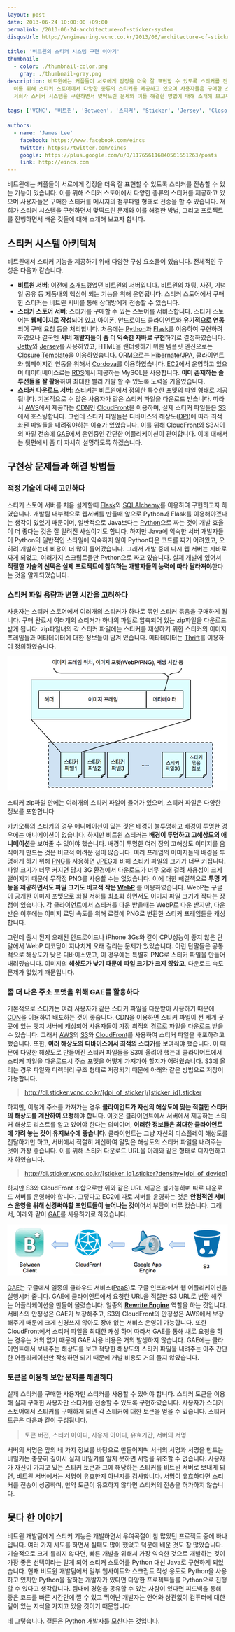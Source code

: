 ```yaml
---
layout: post
date: 2013-06-24 10:00:00 +09:00
permalink: /2013-06-24-architecture-of-sticker-system
disqusUrl: http://engineering.vcnc.co.kr/2013/06/architecture-of-sticker-system/

title: '비트윈의 스티커 시스템 구현 이야기'
thumbnail:
  - color: ./thumbnail-color.png
    gray: ./thumbnail-gray.png
description: 비트윈에는 커플들이 서로에게 감정을 더욱 잘 표현할 수 있도록 스티커를 전송할 수 있는 기능이 있습니다.
  이를 위해 스티커 스토어에서 다양한 종류의 스티커를 제공하고 있으며 사용자들은 구매한 스티커를 메시지의 첨부파일 형태로 전송을 할 수 있습니다.
  저희가 스티커 시스템을 구현하면서 맞딱드린 문제와 이를 해결한 방법에 대해 소개해 보고자 합니다.

tags: ['VCNC', '비트윈', 'Between', '스티커', 'Sticker', 'Jersey', 'Closore Template', 'GAE', 'WebP']

authors:
  - name: 'James Lee'
    facebook: https://www.facebook.com/eincs
    twitter: https://twitter.com/eincs
    google: https://plus.google.com/u/0/117656116840561651263/posts
    link: http://eincs.com
---
```


비트윈에는 커플들이 서로에게 감정을 더욱 잘 표현할 수 있도록 스티커를 전송할 수 있는 기능이 있습니다.
이를 위해 스티커 스토어에서 다양한 종류의 스티커를 제공하고 있으며 사용자들은 구매한 스티커를 메시지의 첨부파일 형태로 전송을 할 수 있습니다.
저희가 스티커 시스템을 구현하면서 맞딱드린 문제와 이를 해결한 방법, 그리고 프로젝트를 진행하면서 배운 것들에 대해 소개해 보고자 합니다.

## 스티커 시스템 아키텍처

비트윈에서 스티커 기능을 제공하기 위해 다양한 구성 요소들이 있습니다. 전체적인 구성은 다음과 같습니다.

- **[비트윈 서버]**: [이전에 소개드렸었던 비트윈의 서버][비트윈 서버]입니다. 비트윈의 채팅, 사진, 기념일 공유 등 제품내의 핵심이 되는 기능을 위해 운영됩니다.
  스티커 스토어에서 구매한 스티커는 비트윈 서버를 통해 상대방에게 전송할 수 있습니다.
- **스티커 스토어 서버**: 스티커를 구매할 수 있는 스토어를 서비스합니다.
  스티커 스토어는 **웹페이지로 작성**되어 있고 아이폰, 안드로이드 클라이언트와 **유기적으로 연동**되어 구매 요청 등을 처리합니다.
  처음에는 [Python]과 [Flask]를 이용하여 구현하려 하였으나 결국엔 **서버 개발자들이 좀 더 익숙한 자바로 구현**하기로 결정하였습니다.
  [Jetty]와 [Jersey]를 사용하였고, HTML을 랜더링하기 위한 템플릿 엔진으로는 [Closure Template]을 이용하였습니다.
  ORM으로는 [Hibernate]/[JPA], 클라이언트와 웹페이지간 연동을 위해서 [Cordova]를 이용하였습니다.
  [EC2]에서 운영하고 있으며 데이터베이스로는 [RDS]에서 제공하는 MySQL을 사용합니다.
  **이미 존재하는 솔루션들을 잘 활용**하여 최대한 빨리 개발 할 수 있도록 노력을 기울였습니다.
- **스티커 다운로드 서버**: 스티커는 비트윈에서 정의한 특수한 포맷의 파일 형태로 제공됩니다. 기본적으로 수 많은 사용자가 같은 스티커 파일을 다운로드 받습니다.
  따라서 [AWS]에서 제공하는 [CDN]인 [CloudFront]을 이용하며, 실제 스티커 파일들은 [S3]에서 호스팅합니다.
  그런데 스티커 파일들은 디바이스의 해상도([DPI])에 따라 최적화된 파일들을 내려줘야하는 이슈가 있었습니다.
  이를 위해 CloudFront와 S3사이의 파일 전송에 [GAE]에서 운영중인 간단한 어플리케이션이 관여합니다.
  이에 대해서는 뒷편에서 좀 더 자세히 설명하도록 하겠습니다.

## 구현상 문제들과 해결 방법들

### 적정 기술에 대해 고민하다

스티커 스토어 서버를 처음 설계할때 [Flask]와 [SQLAlchemy]를 이용하여 구현하고자 하였습니다.
개발팀 내부적으로 웹서버를 만들때 앞으로 Python과 Flask를 이용해야겠다는 생각이 있었기 때문이며,
일반적으로 Java보다는 [Python]으로 짜는 것이 개발 효율이 더 좋다는 것은 잘 알려진 사실이기도 합니다.
하지만 Java에 익숙한 서버 개발자들이 Python의 일반적인 스타일에 익숙하지 않아 Python다운 코드를 짜기 어려웠고, 오히려 개발하는데 비용이 더 많이 들어갔습니다.
그래서 개발 중에 다시 웹 서버는 자바로 짜게 되었고, 여러가지 스크립트들만 Python으로 짜고 있습니다.
실제 개발에 있어서 **적절한 기술의 선택은 실제 프로젝트에 참여하는 개발자들의 능력에 따라 달라져야**한다는 것을 알게되었습니다.

### 스티커 파일 용량과 변환 시간을 고려하다

사용자는 스티커 스토어에서 여러개의 스티커가 하나로 묶인 스티커 묶음을 구매하게 됩니다. 구매 완료시 여러개의 스티커가 하나의 파일로 압축되어 있는 zip파일을 다운로드 받게 됩니다.
zip파일내의 각 스티커 파일에는 스티커를 재생하기 위한 스티커의 이미지 프레임들과 메타데이터에 대한 정보들이 담겨 있습니다. 메타데이터는 [Thrift]를 이용하여 정의하였습니다.

![StickerFormat]

<figcaption>스티커 zip파일 안에는 여러개의  스티커 파일이 들어가 있으며, 스티커 파일은 다양한 정보를 포함합니다</figcaption>

카카오톡의 스티커의 경우 애니메이션이 있는 것은 배경이 불투명하고 배경이 투명한 경우에는 애니메이션이 없습니다.
하지만 비트윈 스티커는 **배경이 투명하고 고해상도의 애니메이션**을 보여줄 수 있어야 했습니다.
배경이 투명한 여러 장의 고해상도 이미지를 움직이게 만드는 것은 비교적 어려운 점이 많습니다.
여러 프레임의 이미지들의 배경을 투명하게 하기 위해 [PNG]를 사용하면 [JPEG]에 비해 스티커 파일의 크기가 너무 커집니다.
파일 크기가 너무 커지면 당시 3G 환경에서 다운로드가 너무 오래 걸려 사용성이 크게 떨어지기 때문에 무작정 PNG를 사용할 수는 없었습니다.
이에 대한 해결책으로 **투명 기능을 제공하면서도 파일 크기도 비교적 작은 [WebP]** 를 이용하였습니다.
WebP는 구글이 공개한 이미지 포맷으로 화질 저하를 최소화 하면서도 이미지 파일 크기가 작다는 장점이 있습니다.
각 클라이언트에서 스티커를 다운 받을때는 WebP로 다운 받지만, 다운 받은 이후에는 이미지 로딩 속도를 위해 로컬에 PNG로 변환한 스티커 프레임들을 캐싱합니다.

그런데 출시 된지 오래된 안드로이드나 iPhone 3Gs와 같이 CPU성능이 좋지 않은 단말에서 WebP 디코딩이 지나치게 오래 걸리는 문제가 있었습니다.
이런 단말들은 공통적으로 해상도가 낮은 디바이스였고, 이 경우에는 특별히 PNG로 스티커 파일을 만들어 내려줬습니다.
이미지의 **해상도가 낮기 때문에 파일 크기가 크지 않았고**, 다운로드 속도 문제가 없었기 때문입니다.

### 좀 더 나은 주소 포맷을 위해 GAE를 활용하다

기본적으로 스티커는 여러 사용자가 같은 스티커 파일을 다운받아 사용하기 때문에 [CDN]을 이용하여 배포하는 것이 좋습니다.
CDN을 이용하면 스티커 파일이 전 세계 곳곳에 있는 엣지 서버에 캐싱되어 사용자들이 가장 최적의 경로로 파일을 다운로드 받을 수 있습니다.
그래서 [AWS]의 [S3]와 [CloudFront]를 사용하여 스티커 파일을 배포하려고 했습니다. 또한, **여러 해상도의 디바이스에서 최적의 스티커**를 보여줘야 했습니다.
이 때문에 다양한 해상도로 만들어진 스티커 파일들을 S3에 올려야 했는데 클라이어트에서 스티커 파일을 다운로드시 주소 포맷을 어떻게 가져가야 할지가 어려웠습니다.
S3에 올리는 경우 파일와 디렉터리 구조 형태로 저장되기 때문에 아래와 같은 방법으로 저장이 가능합니다.

> http://dl.sticker.vcnc.co.kr/[dpi_of_sticker]/[sticker_id].sticker

하지만, 이렇게 주소를 가져가는 경우 **클라이언트가 자신의 해상도에 맞는 적절한 스티커의 해상도를 계산하여 요청**해야 합니다.
이것은 클라이언트에서 서버에서 제공하는 스티커 해상도 리스트를 알고 있어야 한다는 의미이며, **이러한 정보들은 최대한 클라이언트에 가려 놓는 것이 유지보수에 좋습니다**.
클라이언트는 그냥 자신의 디스플레이 해상도를 전달하기만 하고, 서버에서 적절히 계산하여 알맞은 해상도의 스티커 파일을 내려주는 것이 가장 좋습니다.
이를 위해 스티커 다운로드 URL을 아래와 같은 형태로 디자인하고자 하였습니다.

> http://dl.sticker.vcnc.co.kr/[sticker_id].sticker?density=[dpi_of_device]

하지만 S3와 CloudFront 조합으로만 위와 같은 URL 제공은 불가능하며 따로 다운로드 서버를 운영해야 합니다.
그렇다고 EC2에 따로 서버를 운영하는 것은 **안정적인 서비스 운영을 위해 신경써야할 포인트들이 늘어나는 것**이어서 부담이 너무 컸습니다.
그래서, 아래와 같이 [GAE]를 사용하기로 하였습니다.

![StickerDownloadServer]

[GAE]는 구글에서 일종의 클라우드 서비스([PaaS])로 구글 인프라에서 웹 어플리케이션을 실행시켜 줍니다.
GAE에 클라이언트에서 요청한 URL을 적절한 S3 URL로 변환 해주는 어플리케이션을 만들어 올렸습니다. 일종의 **[Rewrite Engine]** 역할을 하는 것입니다.
서비스의 안정성은 GAE가 보장해주고, S3와 CloudFront의 안정성은 AWS에서 보장해주기 때문에 크게 신경쓰지 않아도 장애 없는 서비스 운영이 가능합니다.
또한 CloudFront에서 스티커 파일을 최대한 캐싱 하며 따라서 GAE를 통해 새로 요청을 하는 경우는 거의 없기 때문에 GAE 사용 비용은 거의 발생하지 않습니다.
GAE에는 클라이언트에서 보내주는 해상도를 보고 적당한 해상도의 스티커 파일을 내려주는 아주 간단한 어플리케이션만 작성하면 되기 때문에 개발 비용도 거의 들지 않았습니다.

### 토큰을 이용해 보안 문제를 해결하다

실제 스티커를 구매한 사용자만 스티커를 사용할 수 있어야 합니다. 스티커 토큰을 이용해 실제 구매한 사용자만 스티커를 전송할 수 있도록 구현하였습니다.
사용자가 스티커 스토어에서 스티커를 구매하게 되면 각 스티커에 대한 토큰을 얻을 수 있습니다. 스티커 토큰은 다음과 같이 구성됩니다.

> 토큰 버전, 스티커 아이디, 사용자 아이디, 유효기간, 서버의 서명

서버의 서명은 앞의 네 가지 정보를 바탕으로 만들어지며 서버의 서명과 서명을 만드는 비밀키는 충분히 길어서 실제 비밀키를 알지 못하면 서명을 위조할 수 없습니다.
사용자가 자신이 가지고 있는 스티커 토큰과 그에 해당하는 스티커를 비트윈 서버로 보내게 되면, 비트윈 서버에서는 서명이 유효한지 아닌지를 검사합니다.
서명이 유효하다면 스티커를 전송이 성공하며, 만약 토큰이 유효하지 않다면 스티커의 전송을 허가하지 않습니다.

## 못다 한 이야기

비트윈 개발팀에게 스티커 기능은 개발하면서 우여곡절이 참 많았던 프로젝트 중에 하나 입니다. 여러 가지 시도를 하면서 실패도 많이 했었고 덕분에 배운 것도 참 많았습니다.
기술적으로 크게 틀리지 않다면, 빠른 개발을 위해서 가장 익숙한 것으로 개발하는 것이 가장 좋은 선택이라는 알게 되어 스티커 스토어를 Python 대신 Java로 구현하게 되었습니다.
현재 비트윈 개발팀에서 일부 웹사이트와 스크립트 작성 용도로 Python을 사용하고 있지만 Python을 잘하는 개발자가 있다면 다양한 프로젝트들를 Python으로 진행할 수 있다고 생각합니다.
팀내에 경험을 공유할 수 있는 사람이 있다면 피드백을 통해 좋은 코드를 빠른 시간안에 짤 수 있고 뛰어난 개발자는 언어와 상관없이 컴퓨터에 대한 깊이 있는 지식을 가지고 있을 것이기 때문입니다.

네 그렇습니다. 결론은 Python 개발자를 모신다는 것입니다.

[비트윈 서버]: /2013-04-18-between-system-architecture
[통계 서버]: /2013-05-14-analyzing-user-data
[python]: http://www.python.org/
[flask]: http://flask.pocoo.org/
[sqlalchemy]: http://www.sqlalchemy.org/
[jetty]: http://www.eclipse.org/jetty/
[jersey]: https://jersey.java.net/
[closure template]: https://developers.google.com/closure/templates/
[hibernate]: http://www.hibernate.org/
[cordova]: http://cordova.apache.org/
[ec2]: http://aws.amazon.com/ec2/
[rds]: http://aws.amazon.com/rds/
[aws]: http://aws.amazon.com/
[cloudfront]: http://aws.amazon.com/cloudfront/
[gae]: https://developers.google.com/appengine/
[s3]: http://aws.amazon.com/s3/
[dpi]: http://en.wikipedia.org/wiki/Dots_per_inch
[webp]: https://developers.google.com/speed/webp/
[thrift]: http://thrift.apache.org/
[cdn]: https://en.wikipedia.org/wiki/Content_delivery_network
[rewrite engine]: http://en.wikipedia.org/wiki/Rewrite_engine
[jpa]: http://en.wikipedia.org/wiki/Java_Persistence_API
[paas]: http://en.wikipedia.org/wiki/Platform_as_a_service
[png]: http://en.wikipedia.org/wiki/Portable_Network_Graphics
[jpeg]: https://en.wikipedia.org/wiki/JPEG
[stickerformat]: ./architecture-of-sticker-system-sticker-format.png '스티커 파일의 포맷'
[stickerdownloadserver]: ./architecture-of-sticker-system-sticker-download-server.png '스티커 다운로드 서버 구성'
